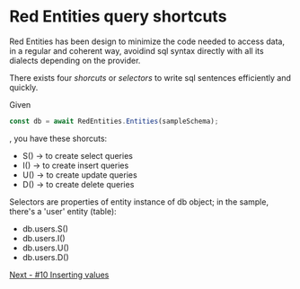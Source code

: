 # Red Entities query shortcuts

Red Entities has been design to minimize the code needed to access data, in a regular and coherent way, avoidind sql syntax directly with all its dialects depending on the provider.

There exists four *shorcuts* or *selectors* to write sql sentences efficiently and quickly.

Given 

```js
const db = await RedEntities.Entities(sampleSchema);
```

, you have these shorcuts:

* S() -> to create select queries
* I() -> to create insert queries
* U() -> to create update queries
* D() -> to create delete queries

Selectors are properties of entity instance of db object; in the sample, there's a 'user' entity (table):

* db.users.S()
* db.users.I()
* db.users.U()
* db.users.D()

[Next - #10 Inserting values](/docs/10-insert.md)